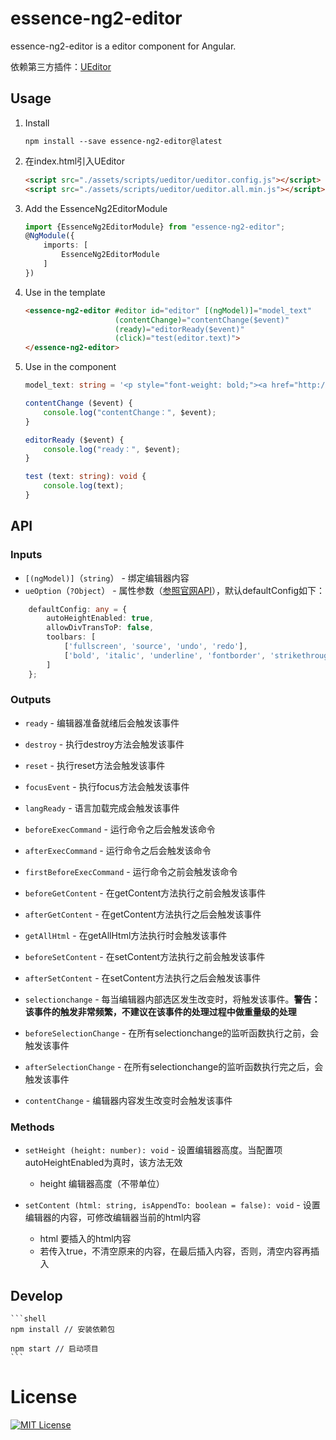 # essence-ng2-editor

essence-ng2-editor is a editor component for Angular.

依赖第三方插件：[UEditor](http://ueditor.baidu.com/website/index.html)

## Usage

1. Install

	```shell
	npm install --save essence-ng2-editor@latest
	```
	
2. 在index.html引入UEditor

	```html
	<script src="./assets/scripts/ueditor/ueditor.config.js"></script>
	<script src="./assets/scripts/ueditor/ueditor.all.min.js"></script>
	```

3. Add the EssenceNg2EditorModule

	```typescript
	import {EssenceNg2EditorModule} from "essence-ng2-editor";
	@NgModule({
	    imports: [
	        EssenceNg2EditorModule
	    ]
	})
	```

4. Use in the template

	```html
	<essence-ng2-editor #editor id="editor" [(ngModel)]="model_text"
                        (contentChange)="contentChange($event)"
                        (ready)="editorReady($event)"
                        (click)="test(editor.text)">
    </essence-ng2-editor>
	```

5. Use in the component

	```typescript
	model_text: string = '<p style="font-weight: bold;"><a href="http://ueditor.baidu.com/website/index.html" target="_blank" title="去UEditor官网">UEditor Component for Angular2</a></p>';

    contentChange ($event) {
        console.log("contentChange：", $event);
    }

    editorReady ($event) {
        console.log("ready：", $event);
    }

    test (text: string): void {
        console.log(text);
    }
	```

## API

### Inputs

- `[(ngModel)]`（`string`） - 绑定编辑器内容
- `ueOption`（`?Object`） - 属性参数（[参照官网API](http://ueditor.baidu.com/doc/)），默认defaultConfig如下：
```typescript
    defaultConfig: any = {
        autoHeightEnabled: true,
        allowDivTransToP: false,
        toolbars: [
            ['fullscreen', 'source', 'undo', 'redo'],
            ['bold', 'italic', 'underline', 'fontborder', 'strikethrough', 'superscript', 'subscript', 'removeformat', 'formatmatch', 'autotypeset', 'blockquote', 'pasteplain', '|', 'forecolor', 'backcolor', 'insertorderedlist', 'insertunorderedlist', 'selectall', 'cleardoc']
        ]
    };
```

### Outputs

- `ready` - 编辑器准备就绪后会触发该事件

- `destroy` - 执行destroy方法会触发该事件

- `reset` - 执行reset方法会触发该事件

- `focusEvent` - 执行focus方法会触发该事件

- `langReady` - 语言加载完成会触发该事件

- `beforeExecCommand` - 运行命令之后会触发该命令

- `afterExecCommand` - 运行命令之后会触发该命令

- `firstBeforeExecCommand` - 运行命令之前会触发该命令

- `beforeGetContent` - 在getContent方法执行之前会触发该事件

- `afterGetContent` - 在getContent方法执行之后会触发该事件

- `getAllHtml` - 在getAllHtml方法执行时会触发该事件

- `beforeSetContent` - 在setContent方法执行之前会触发该事件

- `afterSetContent` - 在setContent方法执行之后会触发该事件

- `selectionchange` - 每当编辑器内部选区发生改变时，将触发该事件。**警告： 该事件的触发非常频繁，不建议在该事件的处理过程中做重量级的处理**

- `beforeSelectionChange` - 在所有selectionchange的监听函数执行之前，会触发该事件

- `afterSelectionChange` - 在所有selectionchange的监听函数执行完之后，会触发该事件

- `contentChange` - 编辑器内容发生改变时会触发该事件

### Methods

- `setHeight (height: number): void` - 设置编辑器高度。当配置项autoHeightEnabled为真时，该方法无效
	- height 编辑器高度（不带单位）
	
- `setContent (html: string, isAppendTo: boolean = false): void` - 设置编辑器的内容，可修改编辑器当前的html内容
	- html 要插入的html内容
    - 若传入true，不清空原来的内容，在最后插入内容，否则，清空内容再插入

## Develop

	```shell
	npm install // 安装依赖包
	
	npm start // 启动项目
	```

# License

[![MIT License](https://img.shields.io/badge/license-MIT-blue.svg?style=flat)](/LICENSE)
